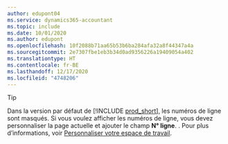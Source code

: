 ```yaml
---
author: edupont04
ms.service: dynamics365-accountant
ms.topic: include
ms.date: 10/01/2020
ms.author: edupont
ms.openlocfilehash: 10f2088b71aa65b53b6ba284afa32a8f44347a4a
ms.sourcegitcommit: 2e7307fbe1eb3b34d0ad9356226a19409054a402
ms.translationtype: HT
ms.contentlocale: fr-BE
ms.lasthandoff: 12/17/2020
ms.locfileid: "4748206"
---
```

> [!TIP]
> Dans la version par défaut de [!INCLUDE [prod_short](prod_short.md)], les numéros de ligne sont masqués. Si vous voulez afficher les numéros de ligne, vous devez personnaliser la page actuelle et ajouter le champ **N° ligne**. . Pour plus d’informations, voir [Personnaliser votre espace de travail](../ui-personalization-user.md#to-start-personalizing-a-page-through-the-personalizing-banner).  
